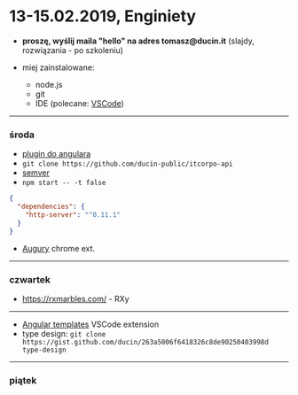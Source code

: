 # 13-15.02.2019, Enginiety

- __proszę, wyślij maila "hello" na adres tomasz@ducin.it__ (slajdy, rozwiązania - po szkoleniu)

- miej zainstalowane:
  - node.js
  - git
  - IDE (polecane: [VSCode](https://code.visualstudio.com/download))

----

### środa

- [plugin do angulara](https://marketplace.visualstudio.com/items?itemName=Mikael.Angular-BeastCode)
- `git clone https://github.com/ducin-public/itcorpo-api`
- [semver](http://semver.npmjs.com)
- `npm start -- -t false`

```json
{
  "dependencies": {
    "http-server": "^0.11.1"
  }
}
```

- [Augury](https://chrome.google.com/webstore/detail/augury/elgalmkoelokbchhkhacckoklkejnhcd) chrome ext.

----

### czwartek

- https://rxmarbles.com/ - RXy

----

- [Angular templates](https://marketplace.visualstudio.com/items?itemName=Angular.ng-template) VSCode extension
- type design: `git clone https://gist.github.com/ducin/263a5006f6418326c8de90250403998d type-design`

----

### piątek
